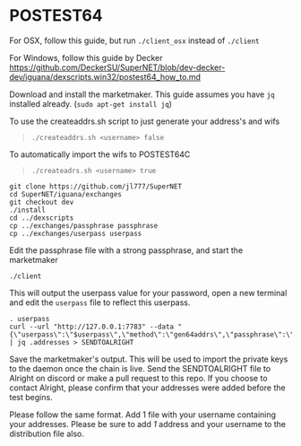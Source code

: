 # POSTEST64

For OSX, follow this guide, but run `./client_osx` instead of `./client`

For Windows, follow this guide by Decker https://github.com/DeckerSU/SuperNET/blob/dev-decker-dev/iguana/dexscripts.win32/postest64_how_to.md


Download and install the marketmaker. This guide assumes you have `jq` installed already. (`sudo apt-get install jq`)

To use the createaddrs.sh script to just generate your address's and wifs

> `./createaddrs.sh <username> false`

To automatically import the wifs to POSTEST64C

> `./createadrs.sh <username> true`



```shell
git clone https://github.com/jl777/SuperNET
cd SuperNET/iguana/exchanges
git checkout dev
./install
cd ../dexscripts
cp ../exchanges/passphrase passphrase
cp ../exchanges/userpass userpass
```
Edit the passphrase file with a strong passphrase, and start the marketmaker

```shell
./client
```

This will output the userpass value for your password, open a new terminal and edit the `userpass` file to reflect this userpass.

```shell
. userpass
curl --url "http://127.0.0.1:7783" --data "{\"userpass\":\"$userpass\",\"method\":\"gen64addrs\",\"passphrase\":\"STRONGPASSPHRASE\"}" | jq .addresses > SENDTOALRIGHT
```

Save the marketmaker's output. This will be used to import the private keys to the daemon once the chain is live. Send the SENDTOALRIGHT file to Alright on discord or make a pull request to this repo. If you choose to contact Alright, please confirm that your addresses were added before the test begins. 

Please follow the same format. Add 1 file with your username containing your addresses. Please be sure to add *1* address and your username to the distribution file also. 
